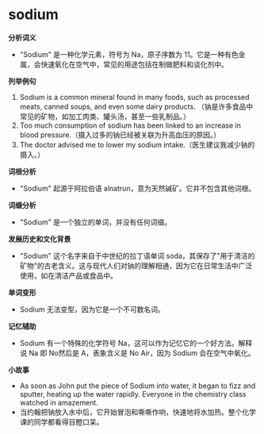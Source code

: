 # sodium

**分析词义**

  

*   "Sodium" 是一种化学元素，符号为 Na，原子序数为 11。它是一种有色金属，会快速氧化在空气中，常见的用途包括在制做肥料和谈化剂中。

  

**列举例句**

  

1.  Sodium is a common mineral found in many foods, such as processed meats, canned soups, and even some dairy products. （钠是许多食品中常见的矿物，如加工肉类、罐头汤，甚至一些乳制品。）
2.  Too much consumption of sodium has been linked to an increase in blood pressure.（摄入过多的钠已经被关联为升高血压的原因。）
3.  The doctor advised me to lower my sodium intake.（医生建议我减少钠的摄入。）

  

**词根分析**

  

*   "Sodium" 起源于阿拉伯语 alnatrun，意为天然碱矿。它并不包含其他词根。

  

**词缀分析**

  

*   "Sodium" 是一个独立的单词，并没有任何词缀。

  

**发展历史和文化背景**

  

*   "Sodium" 这个名字来自于中世纪的拉丁语单词 soda，其保存了"用于清洁的矿物"的古老含义。这与现代人们对钠的理解相通，因为它在日常生活中广泛使用，如在清洁产品或食品中。

  

**单词变形**

  

*   Sodium 无法变型，因为它是一个不可数名词。

  

**记忆辅助**

  

*   Sodium 有一个特殊的化学符号 Na，这可以作为记忆它的一个好方法。解释说 Na 即 No然后是 A，表象含义是 No Air，因为 Sodium 会在空气中氧化。

  

**小故事**

  

*   As soon as John put the piece of Sodium into water, it began to fizz and sputter, heating up the water rapidly. Everyone in the chemistry class watched in amazement.
*   当约翰把钠放入水中后，它开始冒泡和嘶嘶作响，快速地将水加热。整个化学课的同学都看得目瞪口呆。
